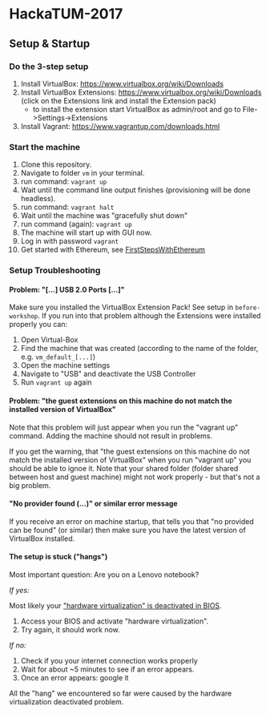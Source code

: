 # HackaTUM-2017

## Setup & Startup

### Do the 3-step setup

1. Install VirtualBox: https://www.virtualbox.org/wiki/Downloads
2. Install VirtualBox Extensions: https://www.virtualbox.org/wiki/Downloads (click on the Extensions link and install the Extension pack)
    * to install the extension start VirtualBox as admin/root and go to File->Settings->Extensions
3. Install Vagrant: https://www.vagrantup.com/downloads.html 

### Start the machine

1. Clone this repository. 
2. Navigate to folder ```vm``` in your terminal.
3. run command: ```vagrant up```
4. Wait until the command line output finishes (provisioning will be done headless).
5. run command: ```vagrant halt```
6. Wait until the machine was "gracefully shut down"
7. run command (again): ```vagrant up```
8. The machine will start up with GUI now.
9. Log in with password ```vagrant```
10. Get started with Ethereum, see [FirstStepsWithEthereum]()

### Setup Troubleshooting

#### Problem: "[...] USB 2.0 Ports [...]"

Make sure you installed the VirtualBox Extension Pack! See setup in ```before-workshop```. If you run into that problem although the Extensions were installed properly you can:

1. Open Virtual-Box
2. Find the machine that was created (according to the name of the folder, e.g. ```vm_default_[...]```)
3. Open the machine settings
4. Navigate to "USB" and deactivate the USB Controller
5. Run ```vagrant up``` again

#### Problem: "the guest extensions on this machine do not match the installed version of VirtualBox"

Note that this problem will just appear when you run the "vagrant up" command. Adding the machine should not result in problems.

If you get the warning, that "the guest extensions on this machine do not match the installed version of VirtualBox" when you run "vagrant up" you should be able to ignoe it. Note that your shared folder (folder shared between host and guest machine) might not work properly - but that's not a big problem.

#### "No provider found (...)" or similar error message

If you receive an error on machine startup, that tells you that "no provided can be found" (or similar) then make sure you have the latest version of VirtualBox installed. 

#### The setup is stuck ("hangs")

Most important question: Are you on a Lenovo notebook?

*If yes:* 

Most likely your ["hardware virtualization" is deactivated in BIOS](https://stackoverflow.com/questions/34907910/vagrant-up-hangs-at-ssh-auth-method-private-key). 

1. Access your BIOS and activate "hardware virtualization". 
2. Try again, it should work now.

*If no:*

1. Check if you your internet connection works properly
2. Wait for about ~5 minutes to see if an error appears.
3. Once an error appears: google it

All the "hang" we encountered so far were caused by the hardware virtualization deactivated problem.